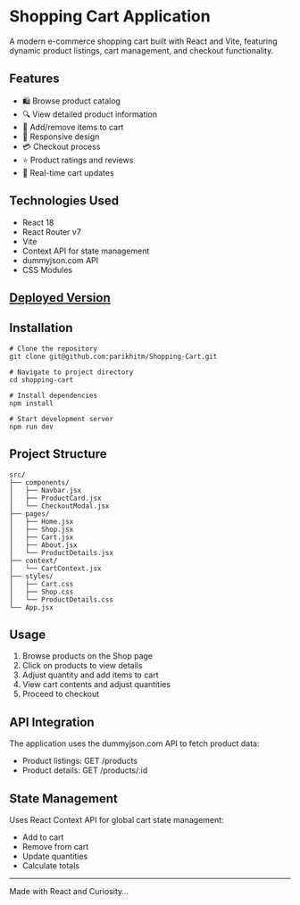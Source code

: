 # Shopping Cart Application

A modern e-commerce shopping cart built with React and Vite, featuring dynamic product listings, cart management, and checkout functionality.

## Features
 - 🛍️ Browse product catalog
 - 🔍 View detailed product information
 - 🛒 Add/remove items to cart
 - 📱 Responsive design
 - 💳 Checkout process
 - ⭐ Product ratings and reviews
 - 🔄 Real-time cart updates

## Technologies Used
 - React 18
 - React Router v7
 - Vite
 - Context API for state management
 - dummyjson.com API
 - CSS Modules

## [Deployed Version](https://shopping-cart-9dh.pages.dev/)

## Installation
```
# Clone the repository
git clone git@github.com:parikhitm/Shopping-Cart.git

# Navigate to project directory
cd shopping-cart

# Install dependencies
npm install

# Start development server
npm run dev
```

## Project Structure
```
src/
├── components/
│   ├── Navbar.jsx
│   ├── ProductCard.jsx
│   └── CheckoutModal.jsx
├── pages/
│   ├── Home.jsx
│   ├── Shop.jsx
│   ├── Cart.jsx
│   ├── About.jsx
│   └── ProductDetails.jsx
├── context/
│   └── CartContext.jsx
├── styles/
│   ├── Cart.css
│   ├── Shop.css
│   └── ProductDetails.css
└── App.jsx
```

## Usage
1. Browse products on the Shop page
2. Click on products to view details
3. Adjust quantity and add items to cart
4. View cart contents and adjust quantities
5. Proceed to checkout

## API Integration
The application uses the dummyjson.com API to fetch product data:

 - Product listings: GET /products
 - Product details: GET /products/:id

## State Management
Uses React Context API for global cart state management:

 - Add to cart
 - Remove from cart
 - Update quantities
 - Calculate totals

---
Made with React and Curiosity...

